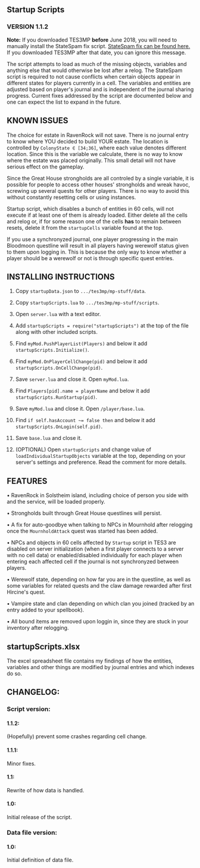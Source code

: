 ﻿## Startup Scripts
### VERSION 1.1.2

**Note:** If you downloaded TES3MP **before** June 2018, you will need to manually install the StateSpam fix script. [StateSpam fix can be found here.](https://github.com/Skvysh/TES3MP-Scripts/tree/master/StateSpam)
If you downloaded TES3MP after that date, you can ignore this message.

The script attempts to load as much of the missing objects, variables and anything else that would otherwise be lost after a relog. The StateSpam script is required to not cause conflicts when certain objects appear in different states for players currently in a cell. The variables and entities are adjusted based on player's journal and is independent of the journal sharing progress. Current fixes addressed by the script are documented below and one can expect the list to expand in the future.


## KNOWN ISSUES

The choice for estate in RavenRock will not save. There is no journal entry to know where YOU decided to build YOUR estate. The location is controlled by `ColonyState ∈ [34;36]`, where each value denotes different location. Since this is the variable we calculate, there is no way to know where the estate was placed originally. This small detail will not have serious effect on the gameplay.

Since the Great House strongholds are all controled by a single variable, it is possible for people to access other houses' strongholds and wreak havoc, screwing up several quests for other players. There is no way to avoid this without constantly resetting cells or using instances.

Startup script, which disables a bunch of entities in 60 cells, will not execute if at least one of them is already loaded. Either delete all the cells and relog or, if for some reason one of the cells **has** to remain between resets, delete it from the `startupCells` variable found at the top.

If you use a synchronyzed journal, one player progressing in the main Bloodmoon questline will result in all players having werewolf status given to them upon logging in. This is because the only way to know whether a player should be a werewolf or not is through specific quest entries.


## INSTALLING INSTRUCTIONS

1) Copy `startupData.json` to `.../tes3mp/mp-stuff/data`.

2) Copy `startupScripts.lua` to `.../tes3mp/mp-stuff/scripts`.

3) Open `server.lua` with a text editor.

4) Add `startupScripts = require("startupScripts")` at the top of the file along with other included scripts.

5) Find `myMod.PushPlayerList(Players)` and below it add `startupScripts.Initialize()`.

6) Find `myMod.OnPlayerCellChange(pid)` and below it add `startupScripts.OnCellChange(pid)`.

7) Save `server.lua` and close it. Open `myMod.lua`.

8) Find `Players[pid].name = playerName` and below it add `startupScripts.RunStartup(pid)`.

9) Save `myMod.lua` and close it. Open `/player/base.lua`.

10) Find `if self.hasAccount ~= false then` and below it add `startupScripts.OnLogin(self.pid)`.

11) Save `base.lua` and close it.

12) (OPTIONAL) Open `startupScripts` and change value of `loadIndividualStartupObjects` variable at the top, depending on your server's settings and preference. Read the comment for more details.

## FEATURES

• RavenRock in Solstheim island, including choice of person you side with and the service, will be loaded properly.

• Strongholds built through Great House questlines will persist.

• A fix for auto-goodbye when talking to NPCs in Mournhold after relogging once the `MournholdAttack` quest was started has been added.

• NPCs and objects in 60 cells affected by `Startup` script in TES3 are disabled on server initialization (when a first player connects to a server with no cell data) or enabled/disabled individually for each player when entering each affected cell if the journal is not synchronyzed between players.

• Werewolf state, depending on how far you are in the questline, as well as some variables for related quests and the claw damage rewarded after first Hircine's quest.

• Vampire state and clan depending on which clan you joined (tracked by an entry added to your spellbook).

• All bound items are removed upon loggin in, since they are stuck in your inventory after relogging.

## startupScripts.xlsx
The excel spreadsheet file contains my findings of how the entities, variables and other things are modified by journal entries and which indexes do so.


## CHANGELOG:
### Script version:
#### 1.1.2:
(Hopefully) prevent some crashes regarding cell change.

#### 1.1.1:
Minor fixes.

#### 1.1:
Rewrite of how data is handled.

#### 1.0:
Initial release of the script.

### Data file version:
#### 1.0:
Initial definition of data file.